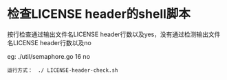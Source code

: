 # 检查LICENSE header的shell脚本

按行检查通过输出文件名LICENSE header行数以及yes，没有通过检测输出文件名LICENSE header行数以及no

eg: ./util/semaphore.go 16 no

```
运行方式：　./ LICENSE-header-check.sh 
```

